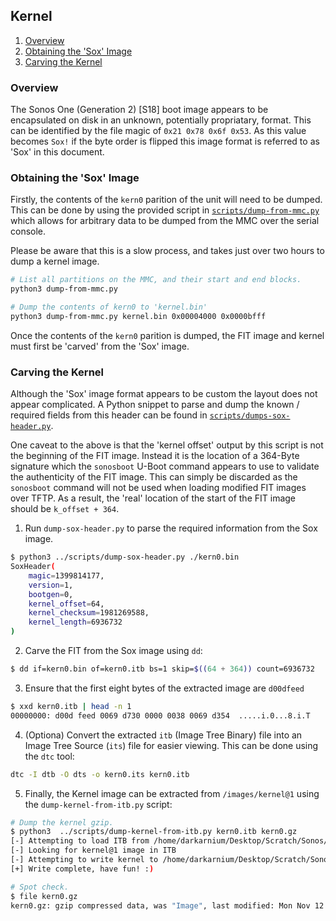## Kernel

1. [Overview](#overview)
1. [Obtaining the 'Sox' Image](#obtaining-the-kernel)
1. [Carving the Kernel](#carving-the-kernel)

### Overview

The Sonos One (Generation 2) [S18] boot image appears to be encapsulated on
disk in an unknown, potentially propriatary, format. This can be identified
by the file magic of `0x21 0x78 0x6f 0x53`. As this value becomes `Sox!` if
the byte order is flipped this image format is referred to as 'Sox' in this
document.

### Obtaining the 'Sox' Image

Firstly, the contents of the `kern0` parition of the unit will need to be
dumped. This can be done by using the provided script in
[`scripts/dump-from-mmc.py`](scripts/dump-from-mmc.py) which allows for
arbitrary data to be dumped from the MMC over the serial console.

Please be aware that this is a slow process, and takes just over two hours to
dump a kernel image.

```bash
# List all partitions on the MMC, and their start and end blocks.
python3 dump-from-mmc.py

# Dump the contents of kern0 to 'kernel.bin'
python3 dump-from-mmc.py kernel.bin 0x00004000 0x0000bfff
```

Once the contents of the `kern0` parition is dumped, the FIT image and kernel
must first be 'carved' from the 'Sox' image.

### Carving the Kernel

Although the 'Sox' image format appears to be custom the layout does not
appear complicated. A Python snippet to parse and dump the known / required
fields from this header can be found in
[`scripts/dumps-sox-header.py`](./scripts/dump-sox-header.py).

One caveat to the above is that the 'kernel offset' output by this script
is not the beginning of the FIT image. Instead it is the location of a
364-Byte signature which the `sonosboot` U-Boot command appears to use to
validate the authenticity of the FIT image. This can simply be discarded as
the `sonosboot` command will not be used when loading modified FIT images
over TFTP. As a result, the 'real' location of the start of the FIT image
should be `k_offset + 364`.

1. Run `dump-sox-header.py` to parse the required information from the
Sox image.
```bash
$ python3 ../scripts/dump-sox-header.py ./kern0.bin
SoxHeader(
    magic=1399814177,
    version=1,
    bootgen=0,
    kernel_offset=64,
    kernel_checksum=1981269588,
    kernel_length=6936732
)
```
2. Carve the FIT from the Sox image using `dd`:
```bash
$ dd if=kern0.bin of=kern0.itb bs=1 skip=$((64 + 364)) count=6936732
```
3. Ensure that the first eight bytes of the extracted image are `d00dfeed`
```bash
$ xxd kern0.itb | head -n 1
00000000: d00d feed 0069 d730 0000 0038 0069 d354  .....i.0...8.i.T
```
4. (Optiona) Convert the extracted `itb` (Image Tree Binary) file into an
Image Tree Source (`its`) file for easier viewing. This can be done using
the `dtc` tool:
```bash
dtc -I dtb -O dts -o kern0.its kern0.itb
```
5. Finally, the Kernel image can be extracted from `/images/kernel@1` using
the `dump-kernel-from-itb.py` script:
```bash
# Dump the kernel gzip.
$ python3  ../scripts/dump-kernel-from-itb.py kern0.itb kern0.gz
[-] Attempting to load ITB from /home/darkarnium/Desktop/Scratch/Sonos/dump/kern0.itb
[-] Looking for kernel@1 image in ITB
[-] Attempting to write kernel to /home/darkarnium/Desktop/Scratch/Sonos/dump/kern0.gz
[+] Write complete, have fun! :)

# Spot check.
$ file kern0.gz
kern0.gz: gzip compressed data, was "Image", last modified: Mon Nov 12 23:29:26 2018, from Unix
```
